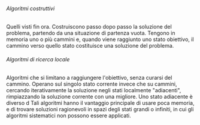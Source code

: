 
###### Algoritmi costruttivi
Quelli visti fin ora. Costruiscono passo dopo passo la soluzione del problema, partendo da una situazione di partenza vuota. Tengono in memoria uno o più cammini e, quando viene raggiunto uno stato obiettivo, il cammino verso quello stato costituisce una soluzione del problema.

###### Algoritmi di ricerca locale
Algoritmi che si limitano a raggiungere l'obiettivo, senza curarsi del cammino. Operano sul singolo stato corrente invece che su cammini, cercando iterativamente la soluzione negli stati localmente "adiacenti", rimpiazzando la soluzione corrente con una migliore. Uno stato adiacente è diverso d
Tali algoritmi hanno il vantaggio principale di usare poca memoria, e di trovare soluzioni ragionevoli in spazi degli stati grandi o infiniti, in cui gli algoritmi sistematici non possono essere applicati.